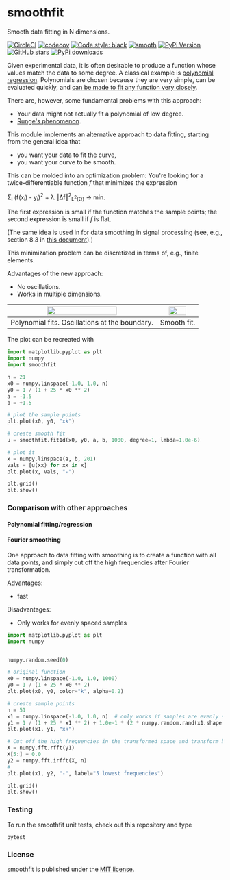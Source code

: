# smoothfit

Smooth data fitting in N dimensions.

[![CircleCI](https://img.shields.io/circleci/project/github/nschloe/smoothfit/master.svg?style=flat-square)](https://circleci.com/gh/nschloe/smoothfit)
[![codecov](https://img.shields.io/codecov/c/github/nschloe/smoothfit.svg?style=flat-square)](https://codecov.io/gh/nschloe/smoothfit)
[![Code style: black](https://img.shields.io/badge/code%20style-black-000000.svg?style=flat-square)](https://github.com/psf/black)
[![smooth](https://img.shields.io/badge/smooth-yes-8209ba.svg?style=flat-square)](https://github.com/nschloe/smoothfit)
[![PyPi Version](https://img.shields.io/pypi/v/smoothfit.svg?style=flat-square)](https://pypi.org/project/smoothfit)
[![GitHub stars](https://img.shields.io/github/stars/nschloe/smoothfit.svg?style=flat-square&logo=github&label=Stars&logoColor=white)](https://github.com/nschloe/smoothfit)
[![PyPi downloads](https://img.shields.io/pypi/dm/smoothfit.svg?style=flat-square)](https://pypistats.org/packages/smoothfit)

Given experimental data, it is often desirable to produce a function whose values match
the data to some degree. A classical example is [polynomial
regression](https://en.wikipedia.org/wiki/Polynomial_regression).  Polynomials are
chosen because they are very simple, can be evaluated quickly, and [can be made to fit
any function very closely](https://en.wikipedia.org/wiki/Stone–Weierstrass_theorem).

There are, however, some fundamental problems with this approach:

 * Your data might not actually fit a polynomial of low degree.
 * [Runge's phenomenon](//en.wikipedia.org/wiki/Runge%27s_phenomenon).

This module implements an alternative approach to data fitting, starting from the
general idea that

 * you want your data to fit the curve,
 * you want your curve to be smooth.

This can be molded into an optimization problem: You're looking for a
twice-differentiable function _f_ that minimizes the expression

Σ<sub>i</sub> (f(x<sub>i</sub>) - y<sub>i</sub>)<sup>2</sup> + λ ‖Δf‖<sup>2</sup><sub>L<sup>2</sup>(Ω)</sub> → min.

The first expression is small if the function matches the sample points; the second
expression is small if _f_ is flat.

(The same idea is used in for data smoothing in signal processing (see, e.g., section
8.3 in [this
document](http://eeweb.poly.edu/iselesni/lecture_notes/least_squares/least_squares_SP.pdf)).)

This minimization problem can be discretized in terms of, e.g., finite elements.

Advantages of the new approach:

 * No oscillations.
 * Works in multiple dimensions.

| <img src="https://nschloe.github.io/smoothfit/runge-polyfit.svg" width="70%"> | <img src="https://nschloe.github.io/smoothfit/runge-smoothfit.svg" width="70%"> |
| :----------:         |  :---------:         |
| Polynomial fits. Oscillations at the boundary.  | Smooth fit.          |


The plot can be recreated with

```python
import matplotlib.pyplot as plt
import numpy
import smoothfit

n = 21
x0 = numpy.linspace(-1.0, 1.0, n)
y0 = 1 / (1 + 25 * x0 ** 2)
a = -1.5
b = +1.5

# plot the sample points
plt.plot(x0, y0, "xk")

# create smooth fit
u = smoothfit.fit1d(x0, y0, a, b, 1000, degree=1, lmbda=1.0e-6)

# plot it
x = numpy.linspace(a, b, 201)
vals = [u(xx) for xx in x]
plt.plot(x, vals, "-")

plt.grid()
plt.show()
```

### Comparison with other approaches

#### Polynomial fitting/regression

#### Fourier smoothing

One approach to data fitting with smoothing is to create a function with all data
points, and simply cut off the high frequencies after Fourier transformation.

Advantages:
  * fast

Disadvantages:
  * Only works for evenly spaced samples

```python
import matplotlib.pyplot as plt
import numpy


numpy.random.seed(0)

# original function
x0 = numpy.linspace(-1.0, 1.0, 1000)
y0 = 1 / (1 + 25 * x0 ** 2)
plt.plot(x0, y0, color="k", alpha=0.2)

# create sample points
n = 51
x1 = numpy.linspace(-1.0, 1.0, n)  # only works if samples are evenly spaced
y1 = 1 / (1 + 25 * x1 ** 2) + 1.0e-1 * (2 * numpy.random.rand(x1.shape[0]) - 1)
plt.plot(x1, y1, "xk")

# Cut off the high frequencies in the transformed space and transform back
X = numpy.fft.rfft(y1)
X[5:] = 0.0
y2 = numpy.fft.irfft(X, n)
#
plt.plot(x1, y2, "-", label="5 lowest frequencies")

plt.grid()
plt.show()
```

### Testing

To run the smoothfit unit tests, check out this repository and type
```
pytest
```

### License

smoothfit is published under the [MIT license](https://en.wikipedia.org/wiki/MIT_License).
